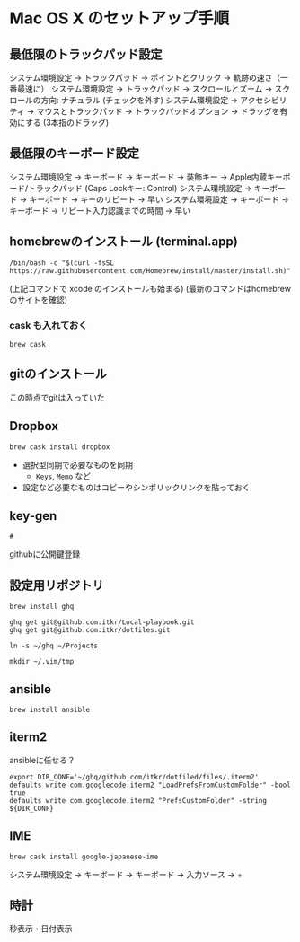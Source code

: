 # Mac OS X のセットアップ手順

## 最低限のトラックパッド設定

システム環境設定 -> トラックパッド -> ポイントとクリック -> 軌跡の速さ（一番最速に）
システム環境設定 -> トラックパッド -> スクロールとズーム -> スクロールの方向: ナチュラル (チェックを外す)
システム環境設定 -> アクセシビリティ -> マウスとトラックパッド -> トラックパッドオプション -> ドラッグを有効にする (3本指のドラッグ)

## 最低限のキーボード設定

システム環境設定 -> キーボード -> キーボード -> 装飾キー -> Apple内蔵キーボード/トラックパッド (Caps Lockキー: Control)
システム環境設定 -> キーボード -> キーボード -> キーのリピート -> 早い
システム環境設定 -> キーボード -> キーボード -> リピート入力認識までの時間 -> 早い

## homebrewのインストール (terminal.app)

```
/bin/bash -c "$(curl -fsSL https://raw.githubusercontent.com/Homebrew/install/master/install.sh)"
```

(上記コマンドで xcode のインストールも始まる)
(最新のコマンドはhomebrewのサイトを確認)

### cask も入れておく

```
brew cask
```

## gitのインストール

この時点でgitは入っていた

## Dropbox

```
brew cask install dropbox
```

- 選択型同期で必要なものを同期
    - `Keys`, `Memo` など
- 設定など必要なものはコピーやシンボリックリンクを貼っておく

## key-gen

```
#
```

githubに公開鍵登録

## 設定用リポジトリ

```
brew install ghq
```

```
ghq get git@github.com:itkr/Local-playbook.git
ghq get git@github.com:itkr/dotfiles.git
```

```
ln -s ~/ghq ~/Projects
```

```
mkdir ~/.vim/tmp
```

## ansible

```
brew install ansible
```

## iterm2

ansibleに任せる？

```
export DIR_CONF='~/ghq/github.com/itkr/dotfiled/files/.iterm2'
defaults write com.googlecode.iterm2 "LoadPrefsFromCustomFolder" -bool true
defaults write com.googlecode.iterm2 "PrefsCustomFolder" -string ${DIR_CONF}
```

## IME

```
brew cask install google-japanese-ime
```

システム環境設定 -> キーボード -> キーボード -> 入力ソース -> +

## 時計

秒表示・日付表示
